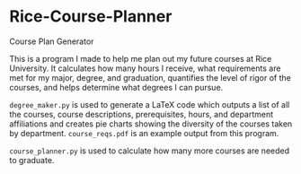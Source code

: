 # Rice-Course-Planner
Course Plan Generator

This is a program I made to help me plan out my future courses at Rice University. It calculates how many hours I receive, what requirements are met for my major, degree, and graduation, quantifies the level of rigor of the courses, and helps determine what degrees I can pursue.

`degree_maker.py` is used to generate a LaTeX code which outputs a list of all the courses, course descriptions, prerequisites, hours, and department affiliations and creates pie charts showing the diversity of the courses taken by department. `course_reqs.pdf` is an example output from this program.

`course_planner.py` is used to calculate how many more courses are needed to graduate.
